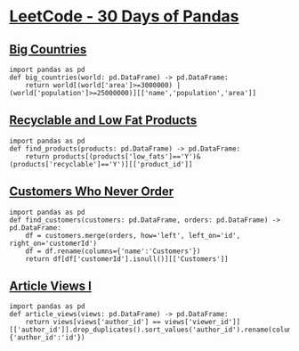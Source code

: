 # [LeetCode - 30 Days of Pandas](https://leetcode.com/studyplan/30-days-of-pandas/)

## [Big Countries](https://leetcode.com/problems/big-countries/description/?envType=study-plan-v2&envId=30-days-of-pandas&lang=pythondata)
```
import pandas as pd
def big_countries(world: pd.DataFrame) -> pd.DataFrame:
    return world[(world['area']>=3000000) | (world['population']>=25000000)][['name','population','area']]
```

## [Recyclable and Low Fat Products](https://leetcode.com/problems/recyclable-and-low-fat-products/description/?envType=study-plan-v2&envId=30-days-of-pandas&lang=pythondata)
```
import pandas as pd
def find_products(products: pd.DataFrame) -> pd.DataFrame:
    return products[(products['low_fats']=='Y')&(products['recyclable']=='Y')][['product_id']]
```

## [Customers Who Never Order](https://leetcode.com/problems/customers-who-never-order/description/?envType=study-plan-v2&envId=30-days-of-pandas&lang=pythondata)
```
import pandas as pd
def find_customers(customers: pd.DataFrame, orders: pd.DataFrame) -> pd.DataFrame:
    df = customers.merge(orders, how='left', left_on='id', right_on='customerId')
    df = df.rename(columns={'name':'Customers'})
    return df[df['customerId'].isnull()][['Customers']]
```

## [Article Views I](https://leetcode.com/problems/article-views-i/description/?envType=study-plan-v2&envId=30-days-of-pandas&lang=pythondata)
```
import pandas as pd
def article_views(views: pd.DataFrame) -> pd.DataFrame:
    return views[views['author_id'] == views['viewer_id']][['author_id']].drop_duplicates().sort_values('author_id').rename(columns={'author_id':'id'})
```

## []()
```

```